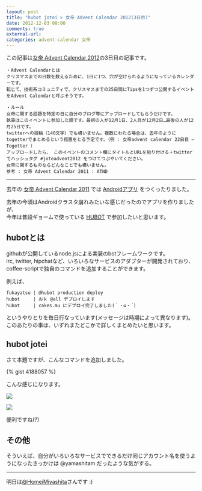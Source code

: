 ```yaml
---
layout: post
title: "hubot jotei > 女帝 Advent Calendar 2012(3日目)"
date: 2012-12-03 00:00
comments: true
external-url:
categories: advent-calendar 女帝
---
```


この記事は[女帝 Advent Calendar 2012](http://atnd.org/events/34298)の3日目の記事です。

```
・Advent Calendarとは
クリスマスまでの日数を数えるために、1日に1つ、穴が空けられるようになっているカレンダーです。
転じて、技術系コミュニティで、クリスマスまでの25日間にTipsを1つずつ公開するイベントをAdvent Calendarと呼ぶそうです。

・ルール
女帝に関する話題を特定の日に自分のブログ等にアップロードしてもらうだけです。
執筆はこのイベントに参加した順です。最初の人が12月1日、2人目が12月2日…最後の人が12月25日です。
twitterへの投稿（140文字）でも構いません。複数にわたる場合は、去年のようにtogetterでまとめるという措置をとる予定です。（例 : 女帝advent calendar 22日目 – Togetter ）
アップロードしたら、 このイベントのコメント欄にタイトルとURLを貼り付ける＋twitterでハッシュタグ #joteadvent2012 をつけてつぶやいてください。
女帝に関するものならどんなことでも構いません。
参考 : 女帝 Advent Calendar 2011 : ATND
```
---
去年の
[女帝 Advent Calendar 2011](http://atnd.org/events/22939)
では
[Androidアプリ](http://d.hatena.ne.jp/fukayatsu/20111219/1324316844)
をつくったりました。

去年の今頃はAndroidクラスタ崩れみたいな感じだったのでアプリを作りましたが、  
今年は普段ギョームで使っている
[HUBOT](http://hubot.github.com/)
で参加したいと思います。

## hubotとは
githubが公開しているnode.jsによる実装のbotフレームワークです。  
irc, twitter, hipchatなど、いろいろなサービスのアダプターが開発されており、  
coffee-scriptで独自のコマンドを追加することができます。

例えば、
```
fukayatsu | @hubot production deploy
hubot     | おｋ @all デプロイします
hubot     | cakes.mu にデプロイ完了しました(｀・ω・´)
```
というやりとりを毎日行なっています(メッセージは時期によって異なります)。  
このあたりの事は、いずれまたどこかで詳しくまとめたいと思います。


## hubot jotei
さて本題ですが、こんなコマンドを追加しました。


{% gist 4188057 %}

こんな感じになります。

![](https://dl.dropbox.com/u/85825/blog/image/hubot-jotei-img.png)

![](https://dl.dropbox.com/u/85825/blog/image/hubot-jotei-status.png)

便利ですね(?)


## その他
そういえば、自分がいろいろなサービスでできるだけ同じアカウント名を使うようになったきっかけは @yamashitam だったような気がする。





---

明日は[@HomeiMiyashita](http://twitter.com/HomeiMiyashita)さんです :)
